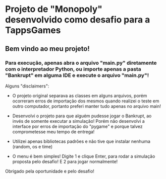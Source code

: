 # Projeto de "Monopoly" desenvolvido como desafio para a TappsGames

## Bem vindo ao meu projeto!

### Para execução, apenas abra o arquivo "main.py" diretamente com o interpretador Python, ou importe apenas a pasta "Bankrupt" em alguma IDE e execute o arquivo "main.py"!

Alguns "disclaimers":

- O projeto original separava as classes em alguns arquivos, porém ocorreram erros de importação dos mesmos quando realizei o teste em outro computador, portanto preferi manter tudo apenas no arquivo main!

- Desenvolvi o projeto para que alguém pudesse jogar o Bankrupt, ao invés de somente executar a simulação! Porém não desenvolvi a interface por erros de importação do "pygame" e porque talvez comprometesse meu tempo de entrega!

- Utilizei apenas bibliotecas padrões e não tive que instalar nenhuma (random, os e time)

- O menu é bem simples! Digite 1 e clique Enter, para rodar a simulação proposta pelo desafio! E 2 para jogar normalmente!

Obrigado pela oportunidade e pelo desafio!
